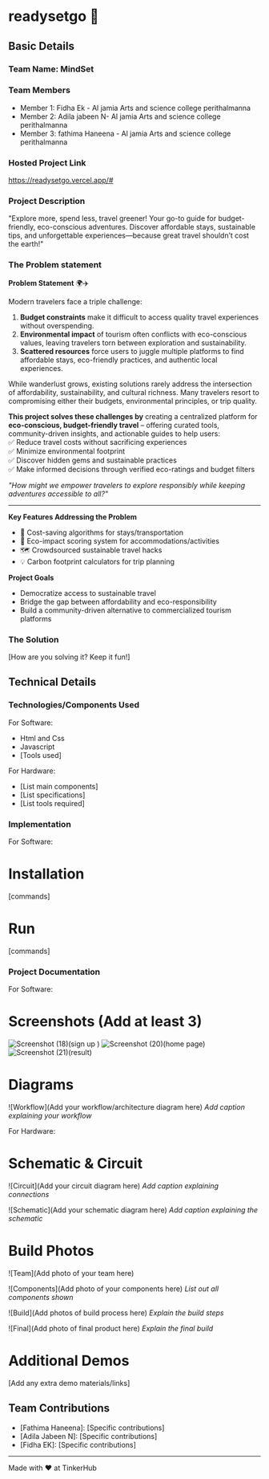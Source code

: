 # readysetgo 🎯


## Basic Details
### Team Name: MindSet


### Team Members
- Member 1: Fidha Ek  - Al jamia Arts and science college perithalmanna
- Member 2: Adila jabeen  N- Al jamia Arts and science college perithalmanna
- Member 3: fathima Haneena  - Al jamia Arts and science college perithalmanna

### Hosted Project Link
https://readysetgo.vercel.app/#

### Project Description
"Explore more, spend less, travel greener! Your go-to guide for budget-friendly, eco-conscious adventures.
Discover affordable stays, sustainable tips, and unforgettable experiences—because great travel shouldn’t cost the earth!"

### The Problem statement
**Problem Statement** 🌍✈️  

Modern travelers face a triple challenge:  
1. **Budget constraints** make it difficult to access quality travel experiences without overspending.  
2. **Environmental impact** of tourism often conflicts with eco-conscious values, leaving travelers torn between exploration and sustainability.  
3. **Scattered resources** force users to juggle multiple platforms to find affordable stays, eco-friendly practices, and authentic local experiences.  

While wanderlust grows, existing solutions rarely address the intersection of affordability, sustainability, and cultural richness. Many travelers resort to compromising either their budgets, environmental principles, or trip quality.  

**This project solves these challenges by** creating a centralized platform for **eco-conscious, budget-friendly travel** – offering curated tools, community-driven insights, and actionable guides to help users:  
✅ Reduce travel costs without sacrificing experiences  
✅ Minimize environmental footprint  
✅ Discover hidden gems and sustainable practices  
✅ Make informed decisions through verified eco-ratings and budget filters  

*"How might we empower travelers to explore responsibly while keeping adventures accessible to all?"*  

---

**Key Features Addressing the Problem**  
- 🧮 Cost-saving algorithms for stays/transportation  
- 🌱 Eco-impact scoring system for accommodations/activities  
- 🗺️ Crowdsourced sustainable travel hacks  
- 💡 Carbon footprint calculators for trip planning  

**Project Goals**  
- Democratize access to sustainable travel  
- Bridge the gap between affordability and eco-responsibility  
- Build a community-driven alternative to commercialized tourism platforms  

### The Solution
[How are you solving it? Keep it fun!]

## Technical Details
### Technologies/Components Used
For Software:
- Html and Css
- Javascript
- [Tools used]

For Hardware:
- [List main components]
- [List specifications]
- [List tools required]

### Implementation
For Software:
# Installation
[commands]

# Run
[commands]

### Project Documentation
For Software:

# Screenshots (Add at least 3)
![Screenshot (18)](https://github.com/user-attachments/assets/e284c772-995f-414d-9fed-689f89750697)(sign up )
![Screenshot (20)](https://github.com/user-attachments/assets/45a81d62-6439-468c-8010-07cd392fd76a)(home page)
![Screenshot (21)](https://github.com/user-attachments/assets/4afe2820-c8b0-4763-8119-dfb8ad5fb89f)(result)


# Diagrams
![Workflow](Add your workflow/architecture diagram here)
*Add caption explaining your workflow*

For Hardware:

# Schematic & Circuit
![Circuit](Add your circuit diagram here)
*Add caption explaining connections*

![Schematic](Add your schematic diagram here)
*Add caption explaining the schematic*

# Build Photos
![Team](Add photo of your team here)


![Components](Add photo of your components here)
*List out all components shown*

![Build](Add photos of build process here)
*Explain the build steps*

![Final](Add photo of final product here)
*Explain the final build*

# Additional Demos
[Add any extra demo materials/links]

## Team Contributions
- [Fathima Haneena]: [Specific contributions]
- [Adila Jabeen N]: [Specific contributions]
- [Fidha EK]: [Specific contributions]

---
Made with ❤️ at TinkerHub
